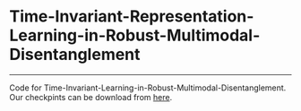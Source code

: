 # Time-Invariant-Representation-Learning-in-Robust-Multimodal-Disentanglement  
-----------------------------------------------------------------------------------------------------------------------------------
Code for Time-Invariant-Learning-in-Robust-Multimodal-Disentanglement.  
Our checkpints can be download from [here](https://drive.google.com/drive/folders/11umrB8wphhYgMyBPAU7q5MXQ1yOepd0s?usp=drive_link).

